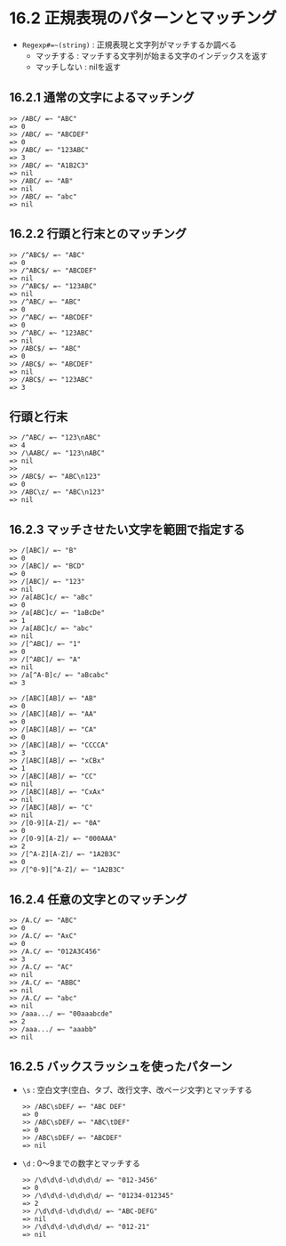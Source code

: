 # 16.2 正規表現のパターンとマッチング

- `Regexp#=~(string)` : 正規表現と文字列がマッチするか調べる
    - マッチする : マッチする文字列が始まる文字のインデックスを返す
    - マッチしない : nilを返す

## 16.2.1 通常の文字によるマッチング

```
>> /ABC/ =~ "ABC"
=> 0
>> /ABC/ =~ "ABCDEF"
=> 0
>> /ABC/ =~ "123ABC"
=> 3
>> /ABC/ =~ "A1B2C3"
=> nil
>> /ABC/ =~ "AB"
=> nil
>> /ABC/ =~ "abc"
=> nil
```

## 16.2.2 行頭と行末とのマッチング

```
>> /^ABC$/ =~ "ABC"
=> 0
>> /^ABC$/ =~ "ABCDEF"
=> nil
>> /^ABC$/ =~ "123ABC"
=> nil
>> /^ABC/ =~ "ABC"
=> 0
>> /^ABC/ =~ "ABCDEF"
=> 0
>> /^ABC/ =~ "123ABC"
=> nil
>> /ABC$/ =~ "ABC"
=> 0
>> /ABC$/ =~ "ABCDEF"
=> nil
>> /ABC$/ =~ "123ABC"
=> 3
```

## 行頭と行末

```
>> /^ABC/ =~ "123\nABC"
=> 4
>> /\AABC/ =~ "123\nABC"
=> nil
>> 
>> /ABC$/ =~ "ABC\n123"
=> 0
>> /ABC\z/ =~ "ABC\n123"
=> nil
```

## 16.2.3 マッチさせたい文字を範囲で指定する

```
>> /[ABC]/ =~ "B"
=> 0
>> /[ABC]/ =~ "BCD"
=> 0
>> /[ABC]/ =~ "123"
=> nil
>> /a[ABC]c/ =~ "aBc"
=> 0
>> /a[ABC]c/ =~ "1aBcDe"
=> 1
>> /a[ABC]c/ =~ "abc"
=> nil
>> /[^ABC]/ =~ "1"
=> 0
>> /[^ABC]/ =~ "A"
=> nil
>> /a[^A-B]c/ =~ "aBcabc"
=> 3
```

```
>> /[ABC][AB]/ =~ "AB"
=> 0
>> /[ABC][AB]/ =~ "AA"
=> 0
>> /[ABC][AB]/ =~ "CA"
=> 0
>> /[ABC][AB]/ =~ "CCCCA"
=> 3
>> /[ABC][AB]/ =~ "xCBx"
=> 1
>> /[ABC][AB]/ =~ "CC"
=> nil
>> /[ABC][AB]/ =~ "CxAx"
=> nil
>> /[ABC][AB]/ =~ "C"
=> nil
>> /[0-9][A-Z]/ =~ "0A"
=> 0
>> /[0-9][A-Z]/ =~ "000AAA"
=> 2
>> /[^A-Z][A-Z]/ =~ "1A2B3C"
=> 0
>> /[^0-9][^A-Z]/ =~ "1A2B3C"
```

## 16.2.4 任意の文字とのマッチング

```
>> /A.C/ =~ "ABC"
=> 0
>> /A.C/ =~ "AxC"
=> 0
>> /A.C/ =~ "012A3C456"
=> 3
>> /A.C/ =~ "AC"
=> nil
>> /A.C/ =~ "ABBC"
=> nil
>> /A.C/ =~ "abc"
=> nil
>> /aaa.../ =~ "00aaabcde"
=> 2
>> /aaa.../ =~ "aaabb"
=> nil
```

## 16.2.5 バックスラッシュを使ったパターン

- `\s` : 空白文字(空白、タブ、改行文字、改ページ文字)とマッチする

    ```
    >> /ABC\sDEF/ =~ "ABC DEF"
    => 0
    >> /ABC\sDEF/ =~ "ABC\tDEF"
    => 0
    >> /ABC\sDEF/ =~ "ABCDEF"
    => nil
    ```

- `\d` : 0〜9までの数字とマッチする

    ```
    >> /\d\d\d-\d\d\d\d/ =~ "012-3456"
    => 0
    >> /\d\d\d-\d\d\d\d/ =~ "01234-012345"
    => 2
    >> /\d\d\d-\d\d\d\d/ =~ "ABC-DEFG"
    => nil
    >> /\d\d\d-\d\d\d\d/ =~ "012-21"
    => nil
    ```

